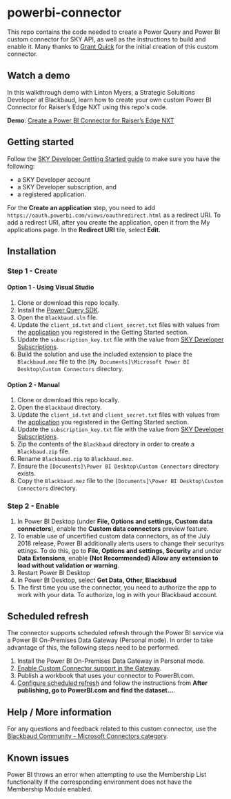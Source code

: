 # powerbi-connector

This repo contains the code needed to create a Power Query and Power BI custom connector for SKY API, as well as the instructions to build and enable it.  Many thanks to [Grant Quick](https://github.com/GrantQuick) for the initial creation of this custom connector.

## Watch a demo

In this walkthrough demo with Linton Myers, a Strategic Soluitions Developer at Blackbaud, learn how to create your own custom Power BI Connector for Raiser’s Edge NXT using this repo's code.

**Demo**: [Create a Power BI Connector for Raiser’s Edge NXT](https://www.youtube.com/watch?v=wIRdN3eexCo&feature=youtu.be)

## Getting started

Follow the [SKY Developer Getting Started guide](https://developer.blackbaud.com/skyapi/docs/getting-started) to make sure you have the following:

- a SKY Developer account
- a SKY Developer subscription, and
- a registered application.

For the **Create an application** step, you need to add `https://oauth.powerbi.com/views/oauthredirect.html` as a redirect URI. To add a redirect URI, after you create the application, open it from the My applications page. In the **Redirect URI** tile, select **Edit.**

## Installation

### Step 1 - Create

#### Option 1 - Using Visual Studio

1. Clone or download this repo locally.
2. Install the [Power Query SDK](https://marketplace.visualstudio.com/items?itemName=Dakahn.PowerQuerySDK).
3. Open the `Blackbaud.sln` file.
4. Update the `client_id.txt` and `client_secret.txt` files with values from the [application](https://developer.blackbaud.com/apps/) you registered in the Getting Started section.
5. Update the `subscription_key.txt` file with the value from [SKY Developer Subscriptions](https://developer.blackbaud.com/subscriptions/).
6. Build the solution and use the included extension to place the `Blackbaud.mez` file to the `[My Documents]\Microsoft Power BI Desktop\Custom Connectors` directory.

#### Option 2 - Manual

1. Clone or download this repo locally.
2. Open the `Blackbaud` directory.
3. Update the `client_id.txt` and `client_secret.txt` files with values from the [application](https://developer.blackbaud.com/apps/) you registered in the Getting Started section.
4. Update the `subscription_key.txt` file with the value from [SKY Developer Subscriptions](https://developer.blackbaud.com/subscriptions/).
5. Zip the contents of the `Blackbaud` directory in order to create a `Blackbaud.zip` file.
6. Rename `Blackbaud.zip` to `Blackbaud.mez`.
7. Ensure the `[Documents]\Power BI Desktop\Custom Connectors` directory exists.
8. Copy the `Blackbaud.mez` file to the `[Documents]\Power BI Desktop\Custom Connectors` directory.

### Step 2 - Enable

1. In Power BI Desktop (under **File, Options and settings, Custom data connectors**), enable the **Custom data connectors** preview feature.
2. To enable use of uncertified custom data connectors, as of the July 2018 release, Power BI additionally alerts users to change their securitys ettings. To do this, go to **File, Options and settings, Security** and under **Data Extensions**, enable **(Not Recommended) Allow any extension to load without validation or warning**.
3. Restart Power BI Desktop
4. In Power BI Desktop, select **Get Data, Other, Blackbaud**
5. The first time you use the connector, you need to authorize the app to work with your data.  To authorize, log in with your Blackbaud account.

## Scheduled refresh

The connector supports scheduled refresh through the Power BI service via a Power BI On-Premises Data Gateway (Personal mode). In order to take advantage of this, the following steps need to be performed.

1. Install the Power BI On-Premises Data Gateway in Personal mode.
2. [Enable Custom Connector support in the Gateway](https://docs.microsoft.com/en-us/power-query/samples/trippin/9-testconnection/readme#enabling-custom-connectors-in-the-personal-gateway).
3. Publish a workbook that uses your connector to PowerBI.com.
4. [Configure scheduled refresh](https://docs.microsoft.com/en-us/power-query/samples/trippin/9-testconnection/readme#testing-scheduled-refresh) and follow the instructions from **After publishing, go to PowerBI.com and find the dataset...**.

## Help / More information

For any questions and feedback related to this custom connector, use the [Blackbaud Community - Microsoft Connectors category](https://community.blackbaud.com/forums/viewcategory/586).

## Known issues

Power BI throws an error when attempting to use the Membership List functionality if the corresponding environment does not have the Membership Module enabled.
